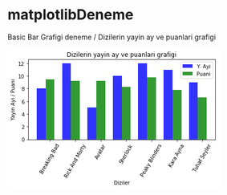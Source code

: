 # matplotlibDeneme
Basic Bar Grafigi deneme / Dizilerin yayin ay ve puanlari grafigi 

![all text](https://github.com/firtanaelif/matplotlibDeneme/blob/master/output.png)
